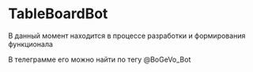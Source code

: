 # TableBoardBot

В данный момент находится в процессе разработки и формирования функционала

В телеграмме его можно найти по тегу @BoGeVo_Bot
